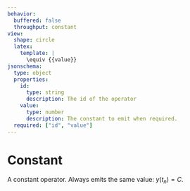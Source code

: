 ```yaml
---
behavior:
  buffered: false
  throughput: constant
view:
  shape: circle
  latex:
    template: |
      \equiv {{value}}
jsonschema:
  type: object
  properties:
    id:
      type: string
      description: The id of the operator
    value:
      type: number
      description: The constant to emit when required.
  required: ["id", "value"]
---
```


# Constant

A constant operator. Always emits the same value: $y(t_n)=C$.